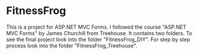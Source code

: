 # FitnessFrog
This is a project for ASP.NET MVC Forms. I followed the course "ASP.NET MVC Forms" by James Churchill from Treehouse. It contains two folders. To see the final project look into the folder "FitnessFrog_DIY". For step by step process look into the folder "FitnessFrog_Treehouse".
